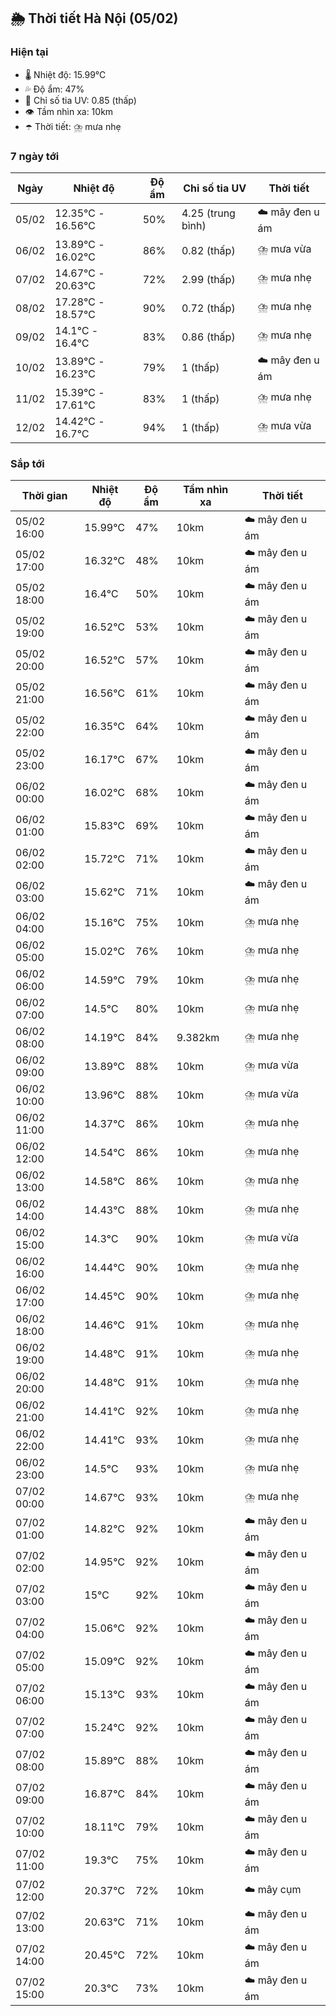 ## 🌦️ Thời tiết Hà Nội (05/02)

### Hiện tại

- 🌡️ Nhiệt độ: 15.99℃
- 💦 Độ ẩm: 47%
- 🌟 Chỉ số tia UV: 0.85 (thấp)
- 👁️ Tầm nhìn xa: 10km
- ☂️ Thời tiết: ⛈️ mưa nhẹ

### 7 ngày tới

| Ngày | Nhiệt độ | Độ ẩm | Chỉ số tia UV | Thời tiết |
| --- | --- | --- | --- | --- |
| 05/02 | 12.35℃ - 16.56℃ | 50% | 4.25 (trung bình) | ☁️ mây đen u ám |
| 06/02 | 13.89℃ - 16.02℃ | 86% | 0.82 (thấp) | ⛈️ mưa vừa |
| 07/02 | 14.67℃ - 20.63℃ | 72% | 2.99 (thấp) | ⛈️ mưa nhẹ |
| 08/02 | 17.28℃ - 18.57℃ | 90% | 0.72 (thấp) | ⛈️ mưa nhẹ |
| 09/02 | 14.1℃ - 16.4℃ | 83% | 0.86 (thấp) | ⛈️ mưa nhẹ |
| 10/02 | 13.89℃ - 16.23℃ | 79% | 1 (thấp) | ☁️ mây đen u ám |
| 11/02 | 15.39℃ - 17.61℃ | 83% | 1 (thấp) | ⛈️ mưa nhẹ |
| 12/02 | 14.42℃ - 16.7℃ | 94% | 1 (thấp) | ⛈️ mưa vừa |

### Sắp tới

| Thời gian | Nhiệt độ | Độ ẩm | Tầm nhìn xa | Thời tiết |
| --- | --- | --- | --- | --- |
| 05/02 16:00 | 15.99℃ | 47% | 10km | ☁️ mây đen u ám |
| 05/02 17:00 | 16.32℃ | 48% | 10km | ☁️ mây đen u ám |
| 05/02 18:00 | 16.4℃ | 50% | 10km | ☁️ mây đen u ám |
| 05/02 19:00 | 16.52℃ | 53% | 10km | ☁️ mây đen u ám |
| 05/02 20:00 | 16.52℃ | 57% | 10km | ☁️ mây đen u ám |
| 05/02 21:00 | 16.56℃ | 61% | 10km | ☁️ mây đen u ám |
| 05/02 22:00 | 16.35℃ | 64% | 10km | ☁️ mây đen u ám |
| 05/02 23:00 | 16.17℃ | 67% | 10km | ☁️ mây đen u ám |
| 06/02 00:00 | 16.02℃ | 68% | 10km | ☁️ mây đen u ám |
| 06/02 01:00 | 15.83℃ | 69% | 10km | ☁️ mây đen u ám |
| 06/02 02:00 | 15.72℃ | 71% | 10km | ☁️ mây đen u ám |
| 06/02 03:00 | 15.62℃ | 71% | 10km | ☁️ mây đen u ám |
| 06/02 04:00 | 15.16℃ | 75% | 10km | ⛈️ mưa nhẹ |
| 06/02 05:00 | 15.02℃ | 76% | 10km | ⛈️ mưa nhẹ |
| 06/02 06:00 | 14.59℃ | 79% | 10km | ⛈️ mưa nhẹ |
| 06/02 07:00 | 14.5℃ | 80% | 10km | ⛈️ mưa nhẹ |
| 06/02 08:00 | 14.19℃ | 84% | 9.382km | ⛈️ mưa nhẹ |
| 06/02 09:00 | 13.89℃ | 88% | 10km | ⛈️ mưa vừa |
| 06/02 10:00 | 13.96℃ | 88% | 10km | ⛈️ mưa vừa |
| 06/02 11:00 | 14.37℃ | 86% | 10km | ⛈️ mưa nhẹ |
| 06/02 12:00 | 14.54℃ | 86% | 10km | ⛈️ mưa nhẹ |
| 06/02 13:00 | 14.58℃ | 86% | 10km | ⛈️ mưa nhẹ |
| 06/02 14:00 | 14.43℃ | 88% | 10km | ⛈️ mưa nhẹ |
| 06/02 15:00 | 14.3℃ | 90% | 10km | ⛈️ mưa vừa |
| 06/02 16:00 | 14.44℃ | 90% | 10km | ⛈️ mưa nhẹ |
| 06/02 17:00 | 14.45℃ | 90% | 10km | ⛈️ mưa nhẹ |
| 06/02 18:00 | 14.46℃ | 91% | 10km | ⛈️ mưa nhẹ |
| 06/02 19:00 | 14.48℃ | 91% | 10km | ⛈️ mưa nhẹ |
| 06/02 20:00 | 14.48℃ | 91% | 10km | ⛈️ mưa nhẹ |
| 06/02 21:00 | 14.41℃ | 92% | 10km | ⛈️ mưa nhẹ |
| 06/02 22:00 | 14.41℃ | 93% | 10km | ⛈️ mưa nhẹ |
| 06/02 23:00 | 14.5℃ | 93% | 10km | ⛈️ mưa nhẹ |
| 07/02 00:00 | 14.67℃ | 93% | 10km | ⛈️ mưa nhẹ |
| 07/02 01:00 | 14.82℃ | 92% | 10km | ☁️ mây đen u ám |
| 07/02 02:00 | 14.95℃ | 92% | 10km | ☁️ mây đen u ám |
| 07/02 03:00 | 15℃ | 92% | 10km | ☁️ mây đen u ám |
| 07/02 04:00 | 15.06℃ | 92% | 10km | ☁️ mây đen u ám |
| 07/02 05:00 | 15.09℃ | 92% | 10km | ☁️ mây đen u ám |
| 07/02 06:00 | 15.13℃ | 93% | 10km | ☁️ mây đen u ám |
| 07/02 07:00 | 15.24℃ | 92% | 10km | ☁️ mây đen u ám |
| 07/02 08:00 | 15.89℃ | 88% | 10km | ☁️ mây đen u ám |
| 07/02 09:00 | 16.87℃ | 84% | 10km | ☁️ mây đen u ám |
| 07/02 10:00 | 18.11℃ | 79% | 10km | ☁️ mây đen u ám |
| 07/02 11:00 | 19.3℃ | 75% | 10km | ☁️ mây đen u ám |
| 07/02 12:00 | 20.37℃ | 72% | 10km | ☁️ mây cụm |
| 07/02 13:00 | 20.63℃ | 71% | 10km | ☁️ mây đen u ám |
| 07/02 14:00 | 20.45℃ | 72% | 10km | ☁️ mây đen u ám |
| 07/02 15:00 | 20.3℃ | 73% | 10km | ☁️ mây đen u ám |
